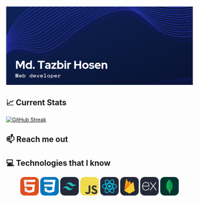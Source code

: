 ![cover photo](assets/cover1.png)



📈 Current Stats
---

[![GitHub Streak](https://github-readme-streak-stats.herokuapp.com?user=tazbir01&theme=dark&hide_border=true)](https://git.io/streak-stats)


📫 Reach me out
---

💻 Technologies that I know
---

<p align="center">
<img src="assets/HTML.svg" alt="Description" width="50" >
<img src="assets/CSS.svg" alt="Description" width="50" >
<img src="assets/TailwindCSS-Dark.svg" alt="Description" width="50" >
<img src="assets/JavaScript.svg" alt="Description" width="50" >
<img src="assets/React-Dark.svg" alt="Description" width="50" >
<img src="assets/Firebase-Dark.svg" alt="Description" width="50" >
<img src="assets/ExpressJS-Dark.svg" alt="Description" width="50" >
<img src="assets/MongoDB.svg" alt="Description" width="50" >
</p>



